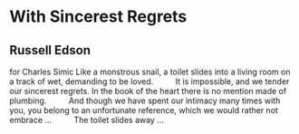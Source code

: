 # With Sincerest Regrets
## Russell Edson
for Charles Simic
Like a monstrous snail, a toilet slides into a living room on a track of wet,
demanding to be loved.
         It is impossible, and we tender our sincerest regrets. In the book of
the heart there is no mention made of plumbing.
         And though we have spent our intimacy many times with you, you belong
to an unfortunate reference, which we would rather not embrace ...
         The toilet slides away ...